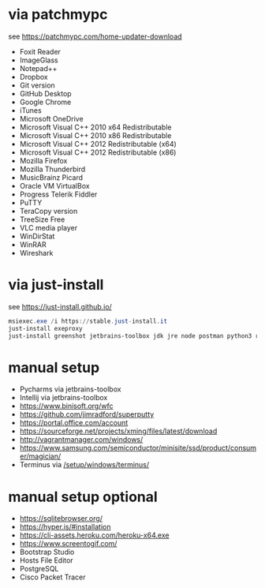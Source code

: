 # via patchmypc

see https://patchmypc.com/home-updater-download

- Foxit Reader
- ImageGlass
- Notepad++ 
- Dropbox
- Git version
- GitHub Desktop
- Google Chrome
- iTunes
- Microsoft OneDrive
- Microsoft Visual C++ 2010  x64 Redistributable
- Microsoft Visual C++ 2010  x86 Redistributable
- Microsoft Visual C++ 2012 Redistributable (x64)
- Microsoft Visual C++ 2012 Redistributable (x86)
- Mozilla Firefox
- Mozilla Thunderbird
- MusicBrainz Picard
- Oracle VM VirtualBox
- Progress Telerik Fiddler
- PuTTY
- TeraCopy version
- TreeSize Free
- VLC media player 
- WinDirStat
- WinRAR
- Wireshark 

# via just-install

see https://just-install.github.io/

````powershell
msiexec.exe /i https://stable.just-install.it
just-install exeproxy
just-install greenshot jetbrains-toolbox jdk jre node postman python3 ruby virtualbox-extpack wox vagrant
````


# manual setup

- Pycharms via jetbrains-toolbox
- Intellij via jetbrains-toolbox
- https://www.binisoft.org/wfc
- https://github.com/jimradford/superputty
- https://portal.office.com/account
- https://sourceforge.net/projects/xming/files/latest/download
- http://vagrantmanager.com/windows/
- https://www.samsung.com/semiconductor/minisite/ssd/product/consumer/magician/
- Terminus via [/setup/windows/terminus/](/setup/windows/terminus/)



# manual setup optional

- https://sqlitebrowser.org/
- https://hyper.is/#installation
- https://cli-assets.heroku.com/heroku-x64.exe
- https://www.screentogif.com/
- Bootstrap Studio
- Hosts File Editor
- PostgreSQL
- Cisco Packet Tracer 


